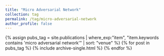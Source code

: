 ```yaml
---
title: "Micro Adversarial Network"
collection: tag
permalink: /tag/micro-adversarial-network
author_profile: false
---
```

{% assign pubs_tag = site.publications | where_exp:"item", "item.keywords contains 'micro adversarial network'" | sort: "venue" %}
{% for post in pubs_tag %}
  {% include archive-single.html %}
{% endfor %}